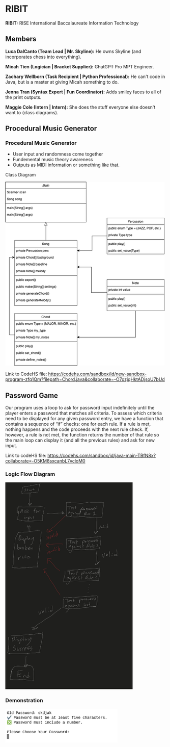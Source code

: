 # RIBIT

**RIBIT:** RISE International Baccalaureate Information Technology

## Members

**Luca DalCanto (Team Lead | Mr. Skyline):** He owns Skyline (and incorporates chess into everything).

**Micah Tien (Logician | Bracket Supplier):** ~~ChatGPT~~ Pro MPT Engineer. 

**Zachary Wellborn (Task Recipient | Python Professional):** He can't code in Java, but is a master at giving Micah something to do.

**Jenna Tran (Syntax Expert | Fun Coordinator):** Adds smiley faces to all of the print outputs.

**Maggie Cole (Intern | Intern):** She does the stuff everyone else doesn't want to (class diagrams).

## Procedural Music Generator
### Procedural Music Generator
- User input and randomness come together
- Fundemental music theory awareness
- Outputs as MIDI information or something like that.

Class Diagram

<img src="https://github.com/Luca-Skyline/RIBIT-REPO/blob/171ae696fc6ac75d796f711ddb87216150e3f519/images/class.png" width="500" />

Link to CodeHS file: https://codehs.com/sandbox/id/new-sandbox-program-zfq1Qm?filepath=Chord.java&collaborate=-O7ozjqHktADjsoU7bUd

## Password Game
Our program uses a loop to ask for password input indefinitely until the player enters a password that matches all criteria. To assess which criteria need to be displayed for any given password entry, we have a function that contains a sequence of “if” checks: one for each rule. If a rule is met, nothing happens and the code proceeds with the next rule check. If, however, a rule is not met, the function returns the number of that rule so the main loop can display it (and all the previous rules) and ask for new input.

Link to codeHS file: https://codehs.com/sandbox/id/java-main-TBfN8x?collaborate=-O5KM8sxcanbL7vcloM0

### Logic Flow Diagram

<img src="https://github.com/Luca-Skyline/RIBIT-REPO/blob/main/images/IMG_0042.jpeg?raw=true" width="400" />

### Demonstration

![Demonstration](https://github.com/Luca-Skyline/RIBIT-REPO/blob/main/images/demonstration.png?raw=true)


